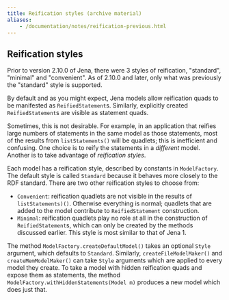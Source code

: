 ```yaml
---
title: Reification styles (archive material)
aliases:
    - /documentation/notes/reification-previous.html
---
```


## Reification styles

Prior to version 2.10.0 of Jena, there were 3 styles of reification, 
"standard", "minimal" and "convenient".  As of 2.10.0 and later, only 
what was previously the "standard" style is supported.

By default and as you might expect, Jena models allow reification
quads to be manifested as `ReifiedStatement`s. Similarly,
explicitly created `ReifiedStatement`s are visible as statement
quads.

Sometimes, this is not desirable. For example, in an application
that reifies large numbers of statements in the same model as those
statements, most of the results from `listStatements()` will be
quadlets; this is inefficient and confusing. One choice is to reify
the statements in a *different* model. Another is to take advantage
of *reification styles*.

Each model has a reification style, described by constants in
`ModelFactory`. The default style is called `Standard` because it
behaves more closely to the RDF standard. There are two other
reification styles to choose from:

-   `Convenient`: reification quadlets are not visible in the
    results of `listStatements)()`. Otherwise everything is normal;
    quadlets that are added to the model contribute to
    `ReifiedStatement` construction.
-   `Minimal`: reification quadlets play no role at all in the
    construction of `ReifiedStatement`s, which can only be created by
    the methods discussed earlier. This style is most similar to that
    of Jena 1.

The method `ModelFactory.createDefaultModel()` takes an optional
`Style` argument, which defaults to `Standard`. Similarly,
`createFileModelMaker()` and `createMemModelMaker()` can take
`Style` arguments which are applied to every model they create.
To take a model with hidden reification quads and expose them as
statements, the method `ModelFactory.withHiddenStatements(Model m)`
produces a new model which does just that.
